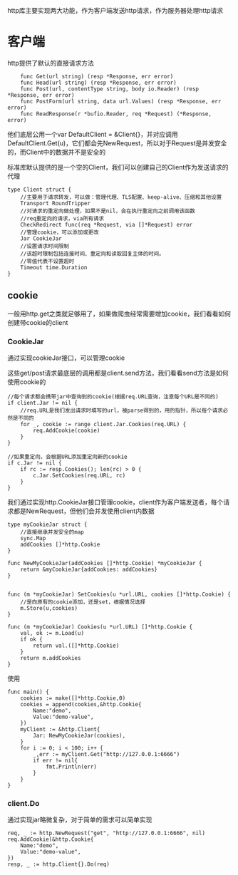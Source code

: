 http库主要实现两大功能，作为客户端发送http请求，作为服务器处理http请求

# 客户端
http提供了默认的直接请求方法

```
    func Get(url string) (resp *Response, err error)
    func Head(url string) (resp *Response, err error)
    func Post(url, contentType string, body io.Reader) (resp *Response, err error)
    func PostForm(url string, data url.Values) (resp *Response, err error)
    func ReadResponse(r *bufio.Reader, req *Request) (*Response, error)
```

他们底层公用一个var DefaultClient = &Client{}，并对应调用DefaultClient.Get(u)，它们都会先NewRequest，所以对于Request是并发安全的，而Client中的数据并不是安全的

标准库默认提供的是一个空的Client，我们可以创建自己的Client作为发送请求的代理

```
type Client struct {
    //主要用于请求转发，可以做：管理代理、TLS配置、keep-alive、压缩和其他设置
	Transport RoundTripper
    //对请求的重定向做处理，如果不是nil，会在执行重定向之前调用该函数
    //req重定向的请求，via所有请求
	CheckRedirect func(req *Request, via []*Request) error
    //管理cookie，可以添加或更改
	Jar CookieJar
    //设置请求时间限制
    //该超时限制包括连接时间、重定向和读取回复主体的时间。
    //零值代表不设置超时
	Timeout time.Duration
}
```

## cookie
一般用http.get之类就足够用了，如果做爬虫经常需要增加cookie，我们看看如何创建带cookie的client

### CookieJar
通过实现cookieJar接口，可以管理cookie

这些get/post请求最底层的调用都是client.send方法，我们看看send方法是如何使用cookie的
```
//每个请求都会携带jar中查询到的cookie(根据req.URL查询，注意每个URL是不同的)
if client.Jar != nil {
    //req.URL是我们发出请求时填写的url，被parse得到的，用的指针，所以每个请求必然是不同的
    for _, cookie := range client.Jar.Cookies(req.URL) {
        req.AddCookie(cookie)
    }
}

//如果重定向，会根据URL添加重定向新的cookie
if c.Jar != nil {
    if rc := resp.Cookies(); len(rc) > 0 {
        c.Jar.SetCookies(req.URL, rc)
    }
}
```

我们通过实现http.CookieJar接口管理cookie，client作为客户端发送者，每个请求都是NewRequest，但他们会并发使用client内数据

```
type myCookieJar struct {
    //直接继承并发安全的map
	sync.Map
	addCookies []*http.Cookie
}

func NewMyCookieJar(addCookies []*http.Cookie) *myCookieJar {
	return &myCookieJar{addCookies: addCookies}
}


func (m *myCookieJar) SetCookies(u *url.URL, cookies []*http.Cookie) {
	//是向原有的cookie添加，还是set，根据情况选择
	m.Store(u,cookies)
}

func (m *myCookieJar) Cookies(u *url.URL) []*http.Cookie {
	val, ok := m.Load(u)
	if ok {
		return val.([]*http.Cookie)
	}
	return m.addCookies
}

```

使用

```
func main() {
	cookies := make([]*http.Cookie,0)
	cookies = append(cookies,&http.Cookie{
		Name:"demo",
		Value:"demo-value",
	})
	myClient := &http.Client{
		Jar: NewMyCookieJar(cookies),
	}
	for i := 0; i < 100; i++ {
		_,err := myClient.Get("http://127.0.0.1:6666")
		if err != nil{
			fmt.Println(err)
		}
	}
}
```

### client.Do
通过实现jar略微复杂，对于简单的需求可以简单实现

```
req, _ := http.NewRequest("get", "http://127.0.0.1:6666", nil)
req.AddCookie(&http.Cookie{
    Name:"demo",
    Value:"demo-value",
})
resp, _ := http.Client{}.Do(req)
```
